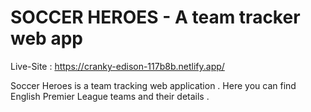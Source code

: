 # SOCCER HEROES - A team tracker web app

Live-Site : https://cranky-edison-117b8b.netlify.app/

Soccer Heroes is a team tracking web application . Here you can find English Premier League teams and their details .

